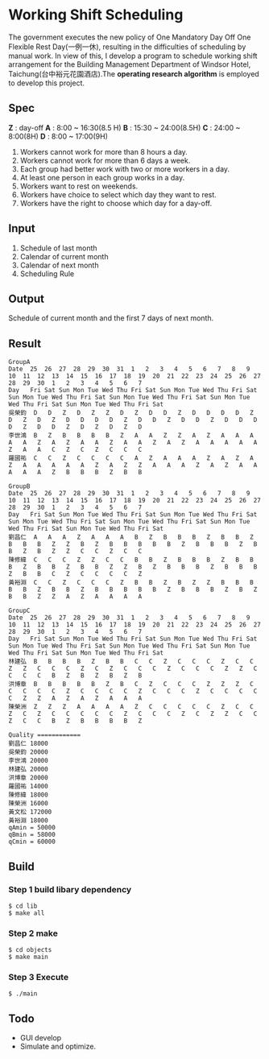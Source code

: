 # Working Shift Scheduling

The government executes the new policy of One Mandatory Day Off One Flexible Rest Day(一例一休), resulting in the difficulties of scheduling by manual work. In view of this, I develop a program to schedule working shift arrangement for the Building Management Department of Windsor Hotel,  Taichung(台中裕元花園酒店).The **operating research algorithm** is employed to develop this project.

## Spec

**Z** : day-off
**A** : 8:00 ~ 16:30(8.5 H)
**B** : 15:30 ~ 24:00(8.5H)
**C** : 24:00 ~ 8:00(8H)
**D** : 8:00 ~ 17:00(9H)

1. Workers cannot work for more than 8 hours a day.
2. Workers cannot work for more than 6 days a week.
3. Each group had better work with two or more workers in a day.
4. At least one person in each group works in a day.
5. Workers want to rest on weekends.
6. Workers have choice to select which day they want to rest.
7. Workers have the right to choose which day for a day-off.


## Input

1. Schedule of last month
2. Calendar of current month
3. Calendar of next month
4. Scheduling Rule

## Output

Schedule of current month and the first 7 days of next month.

## Result

```
GroupA
Date  25  26  27  28  29  30  31  1   2   3   4   5   6   7   8   9   10  11  12  13  14  15  16  17  18  19  20  21  22  23  24  25  26  27  28  29  30  1   2   3   4   5   6   7
Day   Fri Sat Sun Mon Tue Wed Thu Fri Sat Sun Mon Tue Wed Thu Fri Sat Sun Mon Tue Wed Thu Fri Sat Sun Mon Tue Wed Thu Fri Sat Sun Mon Tue Wed Thu Fri Sat Sun Mon Tue Wed Thu Fri Sat
吳榮鈞  D   D   Z   D   Z   Z   D   Z   D   D   Z   D   D   D   D   Z   D   Z   D   Z   D   D   D   D   Z   D   D   Z   D   D   Z   D   D   D   D   Z   D   D   Z   D   Z   D   Z   D
李世鴻  B   Z   B   B   B   B   Z   A   A   Z   Z   A   Z   A   A   A   A   A   Z   A   Z   A   A   Z   A   A   Z   A   Z   A   A   A   A   A   Z   A   A   C   Z   C   Z   C   C   C
羅國祐  C   C   Z   C   C   C   C   A   Z   A   A   A   Z   A   Z   A   Z   A   A   A   A   A   Z   A   Z   Z   A   A   A   Z   A   Z   A   A   A   A   A   Z   B   B   B   Z   B   B

GroupB
Date  25  26  27  28  29  30  31  1   2   3   4   5   6   7   8   9   10  11  12  13  14  15  16  17  18  19  20  21  22  23  24  25  26  27  28  29  30  1   2   3   4   5   6   7
Day   Fri Sat Sun Mon Tue Wed Thu Fri Sat Sun Mon Tue Wed Thu Fri Sat Sun Mon Tue Wed Thu Fri Sat Sun Mon Tue Wed Thu Fri Sat Sun Mon Tue Wed Thu Fri Sat Sun Mon Tue Wed Thu Fri Sat
劉昌仁  A   A   A   Z   A   A   A   B   Z   B   B   B   Z   B   B   Z   B   B   B   Z   Z   B   Z   B   B   B   B   B   Z   B   B   B   Z   B   B   Z   B   Z   Z   C   C   Z   C   C
陳修緯  C   C   C   Z   Z   C   C   B   B   Z   B   B   B   Z   B   B   B   Z   B   B   Z   B   B   Z   Z   B   Z   B   B   B   Z   B   B   B   Z   B   B   C   Z   C   C   C   C   Z
黃裕淵  C   C   Z   C   C   C   Z   B   B   Z   B   Z   Z   B   B   B   B   B   Z   B   B   Z   B   B   B   B   B   Z   B   B   B   Z   B   Z   B   B   Z   Z   A   Z   A   A   A   A

GroupC
Date  25  26  27  28  29  30  31  1   2   3   4   5   6   7   8   9   10  11  12  13  14  15  16  17  18  19  20  21  22  23  24  25  26  27  28  29  30  1   2   3   4   5   6   7
Day   Fri Sat Sun Mon Tue Wed Thu Fri Sat Sun Mon Tue Wed Thu Fri Sat Sun Mon Tue Wed Thu Fri Sat Sun Mon Tue Wed Thu Fri Sat Sun Mon Tue Wed Thu Fri Sat Sun Mon Tue Wed Thu Fri Sat
林建弘  B   B   B   B   Z   B   B   C   C   Z   C   C   C   Z   C   C   Z   Z   C   C   C   Z   C   Z   C   C   C   Z   C   C   C   Z   Z   C   C   C   C   B   Z   B   Z   B   Z   B
洪博章  B   B   B   B   B   Z   B   C   Z   C   C   C   Z   Z   Z   C   C   C   C   C   Z   C   C   C   C   Z   C   C   C   Z   C   C   C   C   C   Z   Z   A   Z   A   Z   A   A   A
陳榮洲  Z   Z   Z   A   A   A   A   Z   C   C   C   C   C   Z   C   C   Z   C   Z   C   C   C   C   C   Z   C   C   C   Z   C   Z   Z   C   C   Z   C   C   B   Z   B   B   B   B   Z

Quality ============
劉昌仁 18000
吳榮鈞 20000
李世鴻 20000
林建弘 20000
洪博章 20000
羅國祐 14000
陳修緯 18000
陳榮洲 16000
黃文松 172000
黃裕淵 18000
qAmin = 50000
qBmin = 58000
qCmin = 60000
```

## Build

### Step 1 build libary dependency
```shell=
$ cd lib
$ make all
```

### Step 2 make
```shell=
$ cd objects
$ make main
```

### Step 3 Execute
```shell=
$ ./main
```

## Todo

* GUI develop
* Simulate and optimize.
